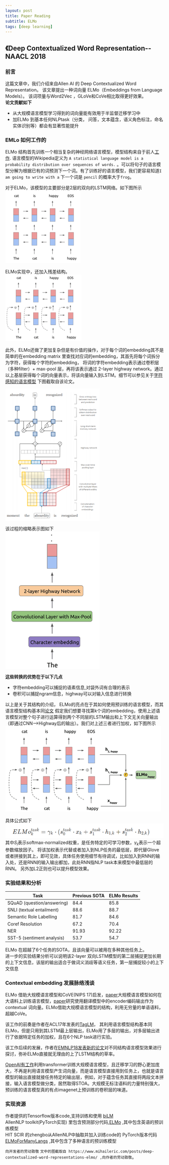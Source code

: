```yaml
---
layout: post
title: Paper Reading
subtitle: ELMo
tags: [deep learning]
---
```

## 《Deep Contextualized Word Representation--NAACL 2018
### 前言
这篇文章中，我们介绍来自Allen AI 的 Deep Contextualized Word Representation。 该文章提出一种词向量 ELMo（Embeddings from Language Models）。 该词项量与Word2Vec ，GLoVe和CoVe相比取得更好效果。   
**论文贡献如下**
 - 从大规模语言模型学习得到的词向量能有效用于半监督迁移学习中
 - 加ELMo 到基本任何NLPtask（分类， 问答，文本蕴含，语义角色标注，命名实体识别等）都会有显著性能提升

### EMLo 如何工作的 
ELMo 结构首先训练一个相当复杂的神经网络语言模型，模型结构来自于前人[工作](https://arxiv.org/abs/1602.02410). 
语言模型的Wikipedia定义为 	`A statistical language model is a probability distribution over sequences of words.` 。可以将句子的语言模型分解为根据已有的词预测下一个词。有了训练好的语言模型，我们更容易知道`I am going to write with a` 下一个词是 `pencil` 的概率大于`frog`。

对于ELMo，该模型的主要部分是2层的双向的LSTM网络。如下图所示  
![Alt text](./img/1539137783760.png)

ELMo实现中，还加入残差结构。  
![Alt text](./img/1539137809702.png)

此外，ELMo还做了更加复杂但是有价值的操作，对于每个词的embedding其不是简单的在embedding matrix 里查找对应词的embedding，其首先将每个词拆分为字符，获得每个字符的embedding， 将词的字符embedding表示通过卷积层（多种filter）+ max-pool 层，再将该表示通过 2-layer highway network。通过以上基层获得每个词的向量表示，将该向量输入到LSTM。细节可以参见关于[字符感知的语言模型](https://arxiv.org/pdf/1508.06615.pdf)
下图截取自该论文。  

<img src="./img/1539132499103.png" width = "300"  alt="图片名称" align=center />

该过程的缩略表示图如下  
 <img src="./img/1539132801190.png" width = "300" alt="图片名称" align=center />
 
 **这些转换的优势在于以下几点**
 - 字符embedding可以捕捉的语素信息,对袋外词有合理的表示
 - 卷积可以捕捉ngram信息，highway可以对输入信息进行转换
 
以上是关于其结构的介绍，
 ELMo的亮点在于其如何使用预训练的语言模型，而其语言模型结构基本同[论文](https://arxiv.org/abs/1602.02410)
 假定我们想要寻找第k个词的embedding，使用上述语言模型对整个句子进行运算得到两个不同层的LSTM输出和上下文无关向量输出（即通过CNN—>Highway后的输出）。我们对上述三者进行加权，如下图所示
 ![Alt text](./img/1539138806514.png)  

具体公式如下
![Alt text](./img/1539134755347.png)  
其中$S_i$表示softmax-normalized权重，是任务特定的可学习参数，$\gamma_k$表示一个超参数缩放因子。
将该加权表示代替或者加入到NLP任务的最低层，即代替Glove 或者拼接到其上，即可见效，具体任务使用细节有待调试，比如加入到RNN的输入处，还是RNN的输入输出都加，此处RNN指NLP task本来模型中最低层的RNN。 另外加L2正则也可以提升模型效果。
### 实验结果和分析

| Task  | Previous SOTA  |  ELMo Results |
|---|---|---|
| SQuAD (question/answering)	| 84.4 |	85.8 |
| SNLI (textual entailment)	| 88.6	| 88.7 |
| Semantic Role Labelling |	81.7 |	84.6 |
| Coref Resolution | 	67.2 |	70.4 |
| NER |	91.93 |	92.22 |
| SST-5 (sentiment analysis) |	53.7 |	54.7 |

 ELMo 在超越了6个任务的SOTA，且该向量可以被用在多种其他任务上。  
 进一步的实验结果分析可以说明该2-layer 双向LSTM模型的第二层捕捉更加长期的上下文信息，该层的输出适合于做词义消歧等语义任务，第一层捕捉较小的上下文信息

### Contextual embedding 发展脉络浅谈
ELMo 借助大规模语言模型和CoVE(NIPS 17)启发，[paper](https://arxiv.org/abs/1602.02410)大规模语言模型如何在大语料上训练语言模型，[paper](https://github.com/salesforce/cove)研究使用翻译模型中的encoder编码输出作为contextual 词向量。ELMo借助大规模语言模型的结构，利用无穷量的单语语料，超越CoVe。

该工作的前奏是作者在ACL17年发表的[TagLM](https://arxiv.org/abs/1705.00108)， 其利用语言模型结构基本同ELMo，但是只用到其LSTM最上层输出，ELMo用了多层的输出，对多层输出进行了依据特定任务的加权，且在6个NLP task进行实验。

该工作后续的发展，作者在[EMNLP18发表新的论文](https://arxiv.org/abs/1808.08949)对不同结构语言模型效果进行探讨，弥补ELMo直接就无理由的上了LSTM结构的草率。

[OpenAI有工作](https://blog.openai.com/language-unsupervised/)利用transformer训练大规模语言模型，且迁移学习的野心更加庞大，不再是利用语言模型产生词向量，而是语言模型直接用到任务上，也就是语言模型的输出直接就接任务特定的输出层，例如，对于蕴含任务其直接将两段文本拼接，输入语言模型做分类，居然取得STOA。大规模无标注语料的力量特别强大，预训练的语言模型真的有点imagenet上预训练的卷积层的味道。


### 实现资源
作者提供的Tensorflow版本code,支持训练和使用 [biLM](https://github.com/allenai/bilm-tf)  
 AllenNLP toolkit(PyTorch实现) 里包含预测部分代码,[ELMo](https://github.com/allenai/allennlp/blob/master/tutorials/how_to/elmo.md) ,其中包含英语的预训练模型  
HIT SCIR 的zhengbo从AllenNLP中抽取并加入训练code的 PyTorch版本代码[ELMoForManyLangs](https://github.com/HIT-SCIR/ELMoForManyLangs) ,其中包含了多种语言的预训练模型

`向开发者的劳动致敬`	
`文中的图截取自 https://www.mihaileric.com/posts/deep-contextualized-word-representations-elmo/ ,向作者的劳动致敬`。
